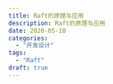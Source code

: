 ```yaml
---
title: Raft的原理与应用
description: Raft的原理与应用
date: 2020-05-18
categories:
  - "开发设计"
tags:
  - "Raft"
draft: true
---
```




